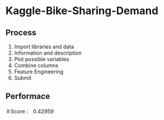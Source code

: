 # Kaggle-Bike-Sharing-Demand

## Process
1. Import libraries and data
2. Information and description
3. Plot possible variables
4. Combine columns
5. Feature Engineering
6. Submit

## Performace
＃Score :　0.42959
